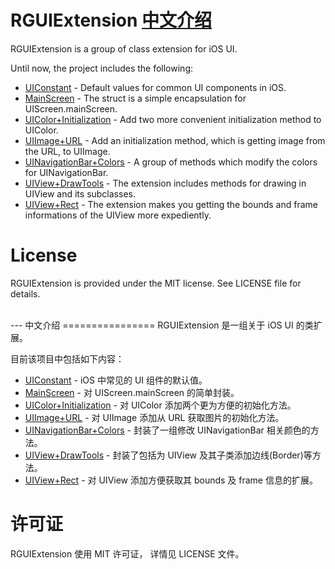 # RGUIExtension <a href="#中文介绍">中文介绍</a>

RGUIExtension is a group of class extension for iOS UI.

Until now, the project includes the following:

* [UIConstant](https://github.com/rain2540/RGUIExtension/tree/master/RGUIExtension/RGUIExtension/RGUIConstant) - Default values for common UI components in iOS.
* [MainScreen](https://github.com/rain2540/RGUIExtension/tree/master/RGUIExtension/RGUIExtension/RGScreen) - The struct is a simple encapsulation for UIScreen.mainScreen.
* [UIColor+Initialization](https://github.com/rain2540/RGUIExtension/tree/master/RGUIExtension/RGUIExtension/UIColor) - Add two more convenient initialization method to UIColor.
* [UIImage+URL](https://github.com/rain2540/RGUIExtension/tree/master/RGUIExtension/RGUIExtension/UIImage) - Add an initialization method, which is getting image from the URL, to UIImage.
* [UINavigationBar+Colors](https://github.com/rain2540/RGUIExtension/tree/master/RGUIExtension/RGUIExtension/UINavigationBar) - A group of methods which modify the colors for UINavigationBar.
* [UIView+DrawTools](https://github.com/rain2540/RGUIExtension/blob/master/RGUIExtension/RGUIExtension/UIView/UIView%2BDrawTools.swift) - The extension includes methods for drawing in UIView and its subclasses.
* [UIView+Rect](https://github.com/rain2540/RGUIExtension/blob/master/RGUIExtension/RGUIExtension/UIView/UIView%2BRect.swift) - The extension makes you getting the bounds and frame informations of the UIView more expediently.


License
================
RGUIExtension is provided under the MIT license. See LICENSE file for details.


<br/>
---
中文介绍
================
RGUIExtension 是一组关于 iOS UI 的类扩展。

目前该项目中包括如下内容：

* [UIConstant](https://github.com/rain2540/RGUIExtension/tree/master/RGUIExtension/RGUIExtension/RGUIConstant) - iOS 中常见的 UI 组件的默认值。
* [MainScreen](https://github.com/rain2540/RGUIExtension/tree/master/RGUIExtension/RGUIExtension/RGScreen) - 对 UIScreen.mainScreen 的简单封装。
* [UIColor+Initialization](https://github.com/rain2540/RGUIExtension/tree/master/RGUIExtension/RGUIExtension/UIColor) - 对 UIColor 添加两个更为方便的初始化方法。
* [UIImage+URL](https://github.com/rain2540/RGUIExtension/tree/master/RGUIExtension/RGUIExtension/UIImage) - 对 UIImage 添加从 URL 获取图片的初始化方法。
* [UINavigationBar+Colors](https://github.com/rain2540/RGUIExtension/tree/master/RGUIExtension/RGUIExtension/UINavigationBar) - 封装了一组修改 UINavigationBar 相关颜色的方法。
* [UIView+DrawTools](https://github.com/rain2540/RGUIExtension/blob/master/RGUIExtension/RGUIExtension/UIView/UIView%2BDrawTools.swift) - 封装了包括为 UIView 及其子类添加边线(Border)等方法。
* [UIView+Rect](https://github.com/rain2540/RGUIExtension/blob/master/RGUIExtension/RGUIExtension/UIView/UIView%2BRect.swift) - 对 UIView 添加方便获取其 bounds 及 frame 信息的扩展。

许可证
================
RGUIExtension 使用 MIT 许可证， 详情见 LICENSE 文件。
